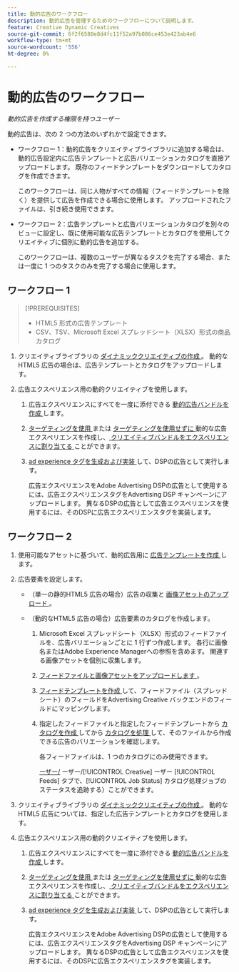 ```yaml
---
title: 動的広告のワークフロー
description: 動的広告を管理するためのワークフローについて説明します。
feature: Creative Dynamic Creatives
source-git-commit: 6f2f6580e8d4fc11f52a97b086ce453e423ab4e6
workflow-type: tm+mt
source-wordcount: '556'
ht-degree: 0%

---
```


# 動的広告のワークフロー

*動的広告を作成する権限を持つユーザー*

動的広告は、次の 2 つの方法のいずれかで設定できます。

* ワークフロー 1：動的広告をクリエイティブライブラリに追加する場合は、動的広告設定内に広告テンプレートと広告バリエーションカタログを直接アップロードします。 既存のフィードテンプレートをダウンロードしてカタログを作成できます。

  このワークフローは、同じ人物がすべての情報（フィードテンプレートを除く）を提供して広告を作成できる場合に使用します。 アップロードされたファイルは、引き続き使用できます。

* ワークフロー 2：広告テンプレートと広告バリエーションカタログを別々のビューに設定し、既に使用可能な広告テンプレートとカタログを使用してクリエイティブに個別に動的広告を追加する。

  このワークフローは、複数のユーザーが異なるタスクを完了する場合、または一度に 1 つのタスクのみを完了する場合に使用します。

## ワークフロー 1

>[!PREREQUISITES]
>
>* HTML5 形式の広告テンプレート
>* CSV、TSV、Microsoft Excel スプレッドシート（XLSX）形式の商品カタログ

1. クリエイティブライブラリの [ ダイナミッククリエイティブの作成 ](/help/creative/creative-libraries/creative-add-dynamic.md)。 動的なHTML5 広告の場合は、広告テンプレートとカタログをアップロードします。

1. 広告エクスペリエンス用の動的クリエイティブを使用します。

   1. 広告エクスペリエンスにすべてを一度に添付できる [ 動的広告バンドルを作成 ](/help/creative/creative-libraries/bundle-manage.md) します。

   1. [ ターゲティングを使用 ](/help/creative/experiences/experience-create-targeting.md) または [ ターゲティングを使用せずに ](/help/creative/experiences/experience-create-no-targeting.md) 動的な広告エクスペリエンスを作成し、[ クリエイティブバンドルをエクスペリエンスに割り当てる ](/help/creative/experiences/experience-assign-creative-bundles.md) ことができます。

   1. [ad experience タグを生成および実装 ](/help/creative/experiences/experience-tag-export.md) して、DSPの広告として実行します。

      広告エクスペリエンスをAdobe Advertising DSPの広告として使用するには、広告エクスペリエンスタグをAdvertising DSP キャンペーンにアップロードします。 異なるDSPの広告として広告エクスペリエンスを使用するには、そのDSPに広告エクスペリエンスタグを実装します。

## ワークフロー 2

1. 使用可能なアセットに基づいて、動的広告用に [ 広告テンプレートを作成 ](/help/creative/ad-templates/ad-template-manage.md) します。

1. 広告要素を設定します。

   * （単一の静的HTML5 広告の場合）広告の収集と [ 画像アセットのアップロード ](/help/creative/feeds/asset-manage.md)。

   * （動的なHTML5 広告の場合）広告要素のカタログを作成します。

      1. Microsoft Excel スプレッドシート（XLSX）形式のフィードファイルを、広告バリエーションごとに 1 行ずつ作成します。 各行に画像名またはAdobe Experience Managerへの参照を含めます。 関連する画像アセットを個別に収集します。

      1. [ フィードファイルと画像アセットをアップロードします ](/help/creative/feeds/asset-manage.md)。

      1. [ フィードテンプレートを作成 ](/help/creative/feeds/feed-template-manage.md) して、フィードファイル（スプレッドシート）のフィールドをAdvertising Creative バックエンドのフィールドにマッピングします。

      1. 指定したフィードファイルと指定したフィードテンプレートから [ カタログを作成 ](/help/creative/feeds/catalog-manage.md#feed-catalog-create) してから [ カタログを処理 ](/help/creative/feeds/catalog-manage.md#feed-catalog-process) して、そのファイルから作成できる広告のバリエーションを確認します。

         各フィードファイルは、1 つのカタログにのみ使用できます。

         [ ーザー/](/help/creative/feeds/job-status-track.md) ーザー/[!UICONTROL Creative] ーザー [!UICONTROL Feeds] タブで、[!UICONTROL Job Status] カタログ処理ジョブのステータスを追跡する）ことができます。

1. クリエイティブライブラリの [ ダイナミッククリエイティブの作成 ](/help/creative/creative-libraries/creative-add-dynamic.md)。 動的なHTML5 広告については、指定した広告テンプレートとカタログを使用します。

1. 広告エクスペリエンス用の動的クリエイティブを使用します。

   1. 広告エクスペリエンスにすべてを一度に添付できる [ 動的広告バンドルを作成 ](/help/creative/creative-libraries/bundle-manage.md) します。

   1. [ ターゲティングを使用 ](/help/creative/experiences/experience-create-targeting.md) または [ ターゲティングを使用せずに ](/help/creative/experiences/experience-create-no-targeting.md) 動的な広告エクスペリエンスを作成し、[ クリエイティブバンドルをエクスペリエンスに割り当てる ](/help/creative/experiences/experience-assign-creative-bundles.md) ことができます。

   1. [ad experience タグを生成および実装 ](/help/creative/experiences/experience-tag-export.md) して、DSPの広告として実行します。

      広告エクスペリエンスをAdobe Advertising DSPの広告として使用するには、広告エクスペリエンスタグをAdvertising DSP キャンペーンにアップロードします。 異なるDSPの広告として広告エクスペリエンスを使用するには、そのDSPに広告エクスペリエンスタグを実装します。
